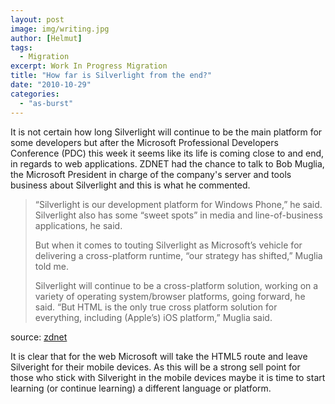 ```yaml
---
layout: post
image: img/writing.jpg
author: [Helmut]
tags:
  - Migration
excerpt: Work In Progress Migration
title: "How far is Silverlight from the end?"
date: "2010-10-29"
categories: 
  - "as-burst"
---
```


It is not certain how long Silverlight will continue to be the main platform for some developers but after the Microsoft Professional Developers Conference (PDC) this week it seems like its life is coming close to and end, in regards to web applications. ZDNET had the chance to talk to Bob Muglia, the Microsoft President in charge of the company's server and tools business about Silverlight and this is what he commented.

> “Silverlight is our development platform for Windows Phone,” he said. Silverlight also has some “sweet spots” in media and line-of-business applications, he said.
> 
> But when it comes to touting Silverlight as Microsoft’s vehicle for delivering a cross-platform runtime, “our strategy has shifted,” Muglia told me.
> 
> Silverlight will continue to be a cross-platform solution, working on a variety of operating system/browser platforms, going forward, he said. “But HTML is the only true cross platform solution for everything, including (Apple’s) iOS platform,” Muglia said.

source: [zdnet](http://www.zdnet.com/blog/microsoft/microsoft-our-strategy-with-silverlight-has-shifted/7834)

It is clear that for the web Microsoft will take the HTML5 route and leave Silveright for their mobile devices. As this will be a strong sell point for those who stick with Silveright in the mobile devices maybe it is time to start learning (or continue learning) a different language or platform.
